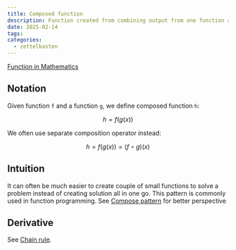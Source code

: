 ```yaml
---
title: Composed function
description: Function created from combining output from one function as the input to another function
date: 2025-02-14
tags: 
categories:
  - zettelkasten
---
```


[Function in Mathematics](Function%20in%20Mathematics.md)

## Notation

Given function `f` and a function `g`, we define composed function `h`:

$$h = f(g(x))$$

We often use separate composition operator instead:

$$h = f(g(x)) = (f \circ g)(x)$$

## Intuition

It can often be much easier to create couple of small functions to solve a
problem instead of creating solution all in one go. This pattern is commonly
used in function programming. See [Compose pattern](Compose%20pattern.md) for
better perspective

## Derivative

See [Chain rule](Chain%20rule.md).
